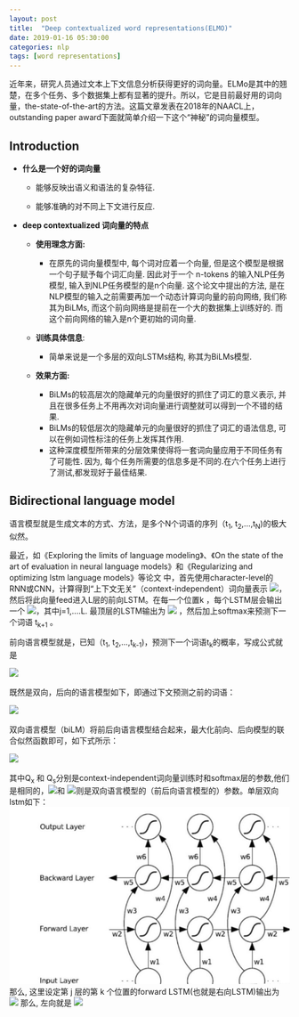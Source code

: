 ```yaml
---
layout: post
title:  "Deep contextualized word representations(ELMO)"
date: 2019-01-16 05:30:00
categories: nlp
tags: [word representations]
---
```


近年来，研究人员通过文本上下文信息分析获得更好的词向量。ELMo是其中的翘楚，在多个任务、多个数据集上都有显著的提升。所以，它是目前最好用的词向量，the-state-of-the-art的方法。这篇文章发表在2018年的NAACL上，outstanding paper award下面就简单介绍一下这个“神秘”的词向量模型。<!-- more -->

##  Introduction

* **什么是一个好的词向量**

    + 能够反映出语义和语法的复杂特征.

    + 能够准确的对不同上下文进行反应.


* **deep contextualized 词向量的特点**
    * **使用理念方面:**
        + 在原先的词向量模型中, 每个词对应着一个向量, 但是这个模型是根据一个句子赋予每个词汇向量. 因此对于一个 n-tokens 的输入NLP任务模型, 输入到NLP任务模型的是n个向量. 这个论文中提出的方法, 是在NLP模型的输入之前需要再加一个动态计算词向量的前向网络, 我们称其为BiLMs, 而这个前向网络是提前在一个大的数据集上训练好的. 而这个前向网络的输入是n个更初始的词向量.
    
    * **训练具体信息**:
        + 简单来说是一个多层的双向LSTMs结构, 称其为BiLMs模型.
    
    * **效果方面:**
        + BiLMs的较高层次的隐藏单元的向量很好的抓住了词汇的意义表示, 并且在很多任务上不用再次对词向量进行调整就可以得到一个不错的结果.        
        + BiLMs的较低层次的隐藏单元的向量很好的抓住了词汇的语法信息, 可以在例如词性标注的任务上发挥其作用.        
        + 这种深度模型所带来的分层效果使得将一套词向量应用于不同任务有了可能性. 因为, 每个任务所需要的信息多是不同的.在六个任务上进行了测试,都发现好于最佳结果.



## Bidirectional language model

语言模型就是生成文本的方式、方法，是多个N个词语的序列（t<sub>1</sub>, t<sub>2</sub>,...,t<sub>N</sub>)的极大似然。

最近，如《Exploring the limits of language modeling》、《On the state of the art of evaluation in neural language models》和《Regularizing and optimizing lstm language models》等论文
中，首先使用character-level的RNN或CNN，计算得到“上下文无关”（context-independent）词向量表示
<img src="http://chart.googleapis.com/chart?cht=tx&chl={x_{k}}^{LM}" style="border:none;">，然后将此向量feed进入L层的前向LSTM。在每一个位置k ，每个LSTM层会输出一个
<img src="http://chart.googleapis.com/chart?cht=tx&chl=\vec{h}_{k,j}^{LM}" style="border:none;">，其中j=1,....L. 最顶层的LSTM输出为
<img src="http://chart.googleapis.com/chart?cht=tx&chl=\vec{h}_{k,L}^{LM}" style="border:none;">
  ，然后加上softmax来预测下一个词语 t<sub>k+1</sub> 。

前向语言模型就是，已知（t<sub>1</sub>, t<sub>2</sub>,...,t<sub>k-1</sub>)，预测下一个词语t<sub>k</sub>的概率，写成公式就是

<img src="http://chart.googleapis.com/chart?cht=tx&chl=$$p(t_1,t_2,...,t_N)=\prod_{k=1}^{N}p(t_k|t_1,t_2,...,t_{k-1})$$" style="border:none;">

既然是双向，后向的语言模型如下，即通过下文预测之前的词语：

<img src="http://chart.googleapis.com/chart?cht=tx&chl=$$p(t_1,t_2,...,t_N)=\prod_{k=1}^{N}p(t_k|t_{k%2B1},t_{k%2B2},...,t_N)$$" style="border:none;">

双向语言模型（biLM）将前后向语言模型结合起来，最大化前向、后向模型的联合似然函数即可，如下式所示：


<img src="http://chart.googleapis.com/chart?cht=tx&chl=$$\sum_{k=1}^{N}{\left(logp(t_k|t_1,t_2...t_{k-1};Q_x,\underset{Q_{LSTM}}{\rightarrow},Q_s)%2Blogp(t_k|t_{k+1},t_{k+2}...t_{N};Q_x,\underset{Q_{LSTM}}{\leftarrow},Q_s)\right)}$$" style="border:none;">

其中Q<sub>x</sub> 和 Q<sub>s</sub>分别是context-independent词向量训练时和softmax层的参数,他们是相同的，<img src="http://chart.googleapis.com/chart?cht=tx&chl=\underset{Q_{LSTM}}{\rightarrow}" style="border:none;">和 
<img src="http://chart.googleapis.com/chart?cht=tx&chl=\underset{Q_{LSTM}}{\leftarrow}" style="border:none;">则是双向语言模型的（前后向语言模型的）参数。单层双向lstm如下：
<img src='/imgs/elmo_bilstm.jpg'>
那么, 这里设定第 j 层的第 k 个位置的forward LSTM(也就是右向LSTM)输出为
<img src="http://chart.googleapis.com/chart?cht=tx&chl=\underset{Q_{LSTM}}{\rightarrow}" style="border:none;">
那么, 左向就是
<img src="http://chart.googleapis.com/chart?cht=tx&chl=\underset{Q_{LSTM}}{\leftarrow}" style="border:none;">
